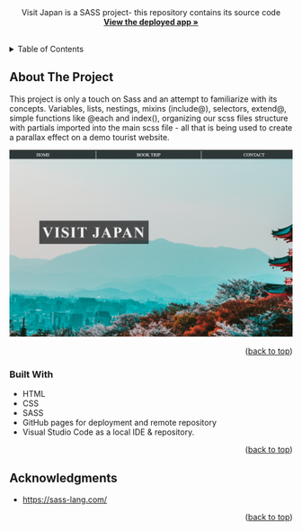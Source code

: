 <a name="readme-top"></a>

<!-- PROJECT LOGO -->
<br />
<div align="center">

  <p>
    Visit Japan is a SASS project- this repository contains its source code 
    <br />
    <a href="https://spatulatom.github.io/sass-project/"><strong>View the deployed app »</strong></a>
    <br />
    <br />
   
  </p>
</div>

<!-- TABLE OF CONTENTS -->
<details>
  <summary>Table of Contents</summary>
  <ol>
    <li><a href="#about-the-project">About The Project</a></li>
    <li><a href="#built-with">Built With</a></li>
    <li><a href="#acknowledgments">Acknowledgments</a></li>
  </ol>
</details>

<!-- ABOUT THE PROJECT -->

## About The Project

This project is only a touch on Sass and an attempt to familiarize with its concepts. Variables, lists, nestings, mixins (include@), selectors, extend@, simple functions like @each and index(), organizing our scss files structure with partials imported into the main scss file - all that is being used to create a parallax effect on a demo tourist website.

![Product Name Screen Shot](imgs/japan.png)

<p align="right">(<a href="#readme-top">back to top</a>)</p>

### Built With

- HTML
- CSS
- SASS
- GitHub pages for deployment and remote repository
- Visual Studio Code as a local IDE & repository.

<p align="right">(<a href="#readme-top">back to top</a>)</p>

<!-- ACKNOWLEDGMENTS -->

## Acknowledgments

- https://sass-lang.com/
<p align="right">(<a href="#readme-top">back to top</a>)</p>

<!-- MARKDOWN LINKS & IMAGES -->

[linkedin-shield]: https://img.shields.io/badge/-LinkedIn-black.svg?style=for-the-badge&logo=linkedin&colorB=555
[linkedin-url]: https://www.linkedin.com/in/tomasz-s-069249244/
[product-screenshot]: images/screenshot.png
[Next.js]: https://img.shields.io/badge/next.js-000000?style=for-the-badge&logo=nextdotjs&logoColor=white
[Next-url]: https://nextjs.org/
[React.js]: https://img.shields.io/badge/React-20232A?style=for-the-badge&logo=react&logoColor=61DAFB
[React-url]: https://reactjs.org/
[Vue.js]: https://img.shields.io/badge/Vue.js-35495E?style=for-the-badge&logo=vuedotjs&logoColor=4FC08D
[Vue-url]: https://vuejs.org/
[Angular.io]: https://img.shields.io/badge/Angular-DD0031?style=for-the-badge&logo=angular&logoColor=white
[Angular-url]: https://angular.io/
[Svelte.dev]: https://img.shields.io/badge/Svelte-4A4A55?style=for-the-badge&logo=svelte&logoColor=FF3E00
[Svelte-url]: https://svelte.dev/
[Laravel.com]: https://img.shields.io/badge/Laravel-FF2D20?style=for-the-badge&logo=laravel&logoColor=white
[Laravel-url]: https://laravel.com
[Bootstrap.com]: https://img.shields.io/badge/Bootstrap-563D7C?style=for-the-badge&logo=bootstrap&logoColor=white
[Bootstrap-url]: https://getbootstrap.com
[JQuery.com]: https://img.shields.io/badge/jQuery-0769AD?style=for-the-badge&logo=jquery&logoColor=white
[JQuery-url]: https://jquery.com
